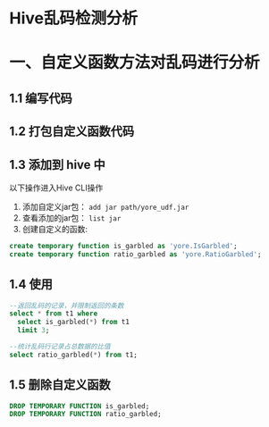 Hive乱码检测分析
==

# 一、自定义函数方法对乱码进行分析

## 1.1 编写代码

## 1.2 打包自定义函数代码

## 1.3 添加到 hive 中
以下操作进入Hive CLI操作  

1. 添加自定义jar包： `add jar path/yore_udf.jar`
2. 查看添加的jar包： `list jar`
3. 创建自定义的函数: 
```sql
create temporary function is_garbled as 'yore.IsGarbled';
create temporary function ratio_garbled as 'yore.RatioGarbled';
```

## 1.4 使用
```sql
--返回乱码的记录，并限制返回的条数
select * from t1 where
  select is_garbled(*) from t1
  limit 3;

--统计乱码行记录占总数据的比值
select ratio_garbled(*) from t1;

```

## 1.5 删除自定义函数
```sql
DROP TEMPORARY FUNCTION is_garbled;
DROP TEMPORARY FUNCTION ratio_garbled;
```


